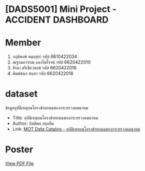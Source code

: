 <h1>[DADS5001] Mini Project - ACCIDENT DASHBOARD</h1>

# Member
1. กฤติพงษ์ หมอสุยะ รหัส 6610422034
2. ณฐกมลวรรณ แดงไพโรจน์ รหัส 6620422010
3. ธีรตา ศรีเขียวพงษ์ รหัส 6620422016
4. พิมพ์ชนก สนทา รหัส 6620422018 

# dataset
ข้อมูลอุบัติเหตุบนโครงข่ายถนนของกระทรวงคมนาคม

- Title: อุบัติเหตุบนโครงข่ายถนนของกระทรวงคมนาคม
- Author: กิตติพล สกุลลิ้ม
- Link: [MOT Data Catalog - อุบัติเหตุบนโครงข่ายถนนของกระทรวงคมนาคม](https://datagov.mot.go.th/dataset/roadaccident)

# Poster

[View PDF File](./path-to-your-file/document.pdf)
